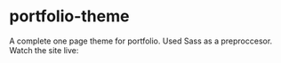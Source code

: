 # portfolio-theme
A complete one page theme for portfolio.
Used Sass as a preproccesor.
Watch the site live:
